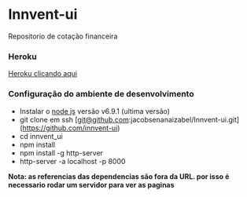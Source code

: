 # Innvent-ui
Repositorio  de cotação financeira 


### Heroku
[Heroku clicando aqui](https://fathomless-beyond-32174.herokuapp.com/#/) 


### Configuração do ambiente de desenvolvimento

* Instalar o [node js](http://nodejs.org/) versão v6.9.1 (ultima versão)
* git clone em ssh [git@github.com:jacobsenanaizabel/Innvent-ui.git] (https://github.com/innvent-ui)
* cd innvent_ui
* npm install
* npm install -g http-server 
* http-server -a localhost -p 8000

**Nota: as referencias das dependencias são fora da URL. por isso é necessario rodar um servidor para ver as paginas**
